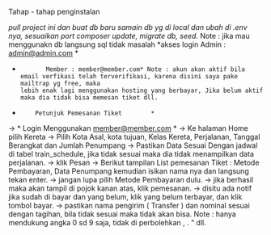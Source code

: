 Tahap - tahap penginstalan

*pull project ini dan buat db baru*
*samain db yg di local dan ubah di .env nya, sesuaikan port*
*composer update, migrate db, seed.* Note : jika mau menggunakn db langsung sql tidak masalah
*akses login Admin : admin@admin.com *
*            Member : member@member.com* Note : akun akan aktif bila email verfikasi telah terverifikasi, karena disini saya pake mailtrap yg free, maka                                            lebih enak lagi menggunakan hosting yang berbayar, Jika belum aktif maka dia tidak bisa memesan tiket dll.

 *         Petunjuk Pemesanan Tiket        *
 
 -> * Login Menggunakan member@member.com *
 -> Ke halaman Home pilih Kereta
 -> Pilih Kota Asal, kota tujuan, Kelas Kereta, Perjalanan, Tanggal Berangkat dan Jumlah Penumpang
 -> Pastikan Data Sesuai Dengan jadwal di tabel train_schedule, jika tidak sesuai maka dia tidak menampilkan data perjalanan.
 -> klik Pesan
 -> Berikut tampilan List pemesanan Tiket : Metode Pembayaran, Data Penumpang kemudian isikan nama nya dan langsung tekan enter.
 -> jangan lupa pilih Metode Pembayaran dulu.
 -> jika berhasil maka akan tampil di pojok kanan atas, klik pemesanan.
 -> disitu ada notif jika sudah di bayar dan yang belum, klik yang belum terbayar, dan klik tombol bayar.
 -> pastikan nama pengirim ( Transfer ) dan nominal sesuai dengan tagihan, bila tidak sesuai maka tidak akan bisa. Note : hanya mendukung angka 0 sd 9 saja, tidak di perbolehkan , . " dll.
 
 
